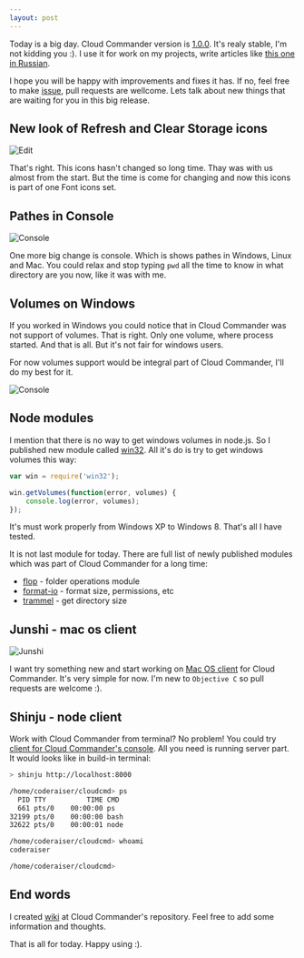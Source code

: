 ```yaml
---
layout: post
---
```


Today is a big day. Cloud Commander version is [1.0.0](https://github.com/coderaiser/cloudcmd/releases/tag/v1.0.0).
It's realy stable, I'm not kidding you :). I use it for work on my projects, write articles like [this one in Russian](http://habrahabr.ru/post/226257/).

I hope you will be happy with improvements and fixes it has. If no, feel free to make [issue](https://github.com/coderaiser/cloudcmd/issues/new),
pull requests are wellcome. Lets talk about new things that are waiting for you in this big release.

## New look of Refresh and Clear Storage icons

![Edit](http://files.cloudcmd.io/img/2014-07-03-cloud-commander-v1.0.0/path-buttons.png "Path Buttons")

That's right. This icons hasn't changed so long time. Thay was with us almost from the start.
But the time is come for changing and now this icons is part of one Font icons set.

## Pathes in Console

![Console](http://screen.cloudcmd.io/cloudcmd-v1.0.0-console.png "Console")

One more big change is console. Which is shows pathes in Windows, Linux and Mac.
You could relax and stop typing `pwd` all the time to know in what directory
are you now, like it was with me.

## Volumes on Windows

If you worked in Windows you could notice that in Cloud Commander was not
support of volumes. That is right. Only one volume, where process started.
And that is all. But it's not fair for windows users.

For now volumes support would be integral part of Cloud Commander,
I'll do my best for it.

![Console](http://screen.cloudcmd.io/cloudcmd-v1.0.0.png "Cloud Commander v1.0.0")


## Node modules

I mention that there is no way to get windows volumes in node.js. So I published
new module called [win32](http://github.com/coderaiser/win32).
All it's do is try to get windows volumes this way:

```js
var win = require('win32');

win.getVolumes(function(error, volumes) {
    console.log(error, volumes);
});

```
It's must work properly from Windows XP to Windows 8. That's all I have tested.

It is not last module for today. There are full list of newly published modules
which was part of Cloud Commander for a long time:

- [flop](http://github.com/coderaiser/flop "Flop") - folder operations module
- [format-io](http://github.com/coderaiser/format-io "Format") - format size, permissions, etc
- [trammel](http://github.com/coderaiser/trammel "Trammel") - get directory size

## Junshi - mac os client

![Junshi](https://raw.githubusercontent.com/coderaiser/junshi/master/img/junshi.png "Junshi")

I want try something new and start working on [Mac OS client](https://github.com/coderaiser/junshi "Mac OS Client") for Cloud Commander.
It's very simple for now. I'm new to `Objective C` so pull requests are welcome :).

## Shinju - node client

Work with Cloud Commander from terminal? No problem! You could try [client for Cloud Commander's console](https://github.com/coderaiser/shinju).
All you need is running server part. It would looks like in build-in terminal:

```sh
> shinju http://localhost:8000

/home/coderaiser/cloudcmd> ps
  PID TTY          TIME CMD
  661 pts/0    00:00:00 ps
32199 pts/0    00:00:00 bash
32622 pts/0    00:00:01 node

/home/coderaiser/cloudcmd> whoami
coderaiser

/home/coderaiser/cloudcmd>
```

## End words

I created [wiki](https://github.com/coderaiser/cloudcmd/wiki "Wiki") at Cloud Commander's repository.
Feel free to add some information and thoughts.

That is all for today. Happy using :).
